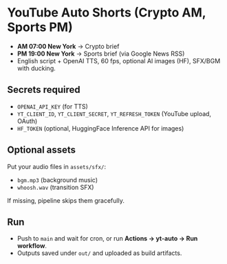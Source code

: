 # YouTube Auto Shorts (Crypto AM, Sports PM)

- **AM 07:00 New York** → Crypto brief
- **PM 19:00 New York** → Sports brief (via Google News RSS)
- English script + OpenAI TTS, 60 fps, optional AI images (HF), SFX/BGM with ducking.

## Secrets required
- `OPENAI_API_KEY` (for TTS)
- `YT_CLIENT_ID`, `YT_CLIENT_SECRET`, `YT_REFRESH_TOKEN` (YouTube upload, OAuth)
- `HF_TOKEN` (optional, HuggingFace Inference API for images)

## Optional assets
Put your audio files in `assets/sfx/`:
- `bgm.mp3` (background music)
- `whoosh.wav` (transition SFX)

If missing, pipeline skips them gracefully.

## Run
- Push to `main` and wait for cron, or run **Actions → yt-auto → Run workflow**.
- Outputs saved under `out/` and uploaded as build artifacts.
